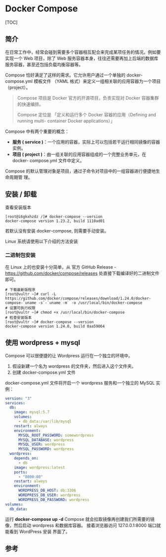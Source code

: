 # Docker Compose

[TOC]

## 简介

在日常工作中，经常会碰到需要多个容器相互配合来完成某项任务的情况。例如要实现一个 Web 项目，除了 Web 服务容器本身，往往还需要再加上后端的数据库服务容器，甚至还包括负载均衡容器等。

Compose 恰好满足了这样的需求。它允许用户通过一个单独的 docker-compose.yml 模板文件
（YAML 格式）来定义一组相关联的应用容器为一个项目（project）。

> Compose 项目是 Docker 官方的开源项目，负责实现对 Docker 容器集群的快速编排。
>
> Compose 定位是 「定义和运行多个 Docker 容器的应用（Defining and running multi-
> container Docker applications）」

Compose 中有两个重要的概念：

- **服务 ( service )**：一个应用的容器，实际上可以包括若干运行相同镜像的容器实例。
- **项目 ( project )**：由一组关联的应用容器组成的一个完整业务单元，在 docker-
  compose.yml 文件中定义。

Compose 的默认管理对象是项目，通过子命令对项目中的一组容器进行便捷地生命周期管
理。



## 安装 / 卸载

查看安装版本

```shell
[root@i6gkxhzdz /]# docker-compose --version
docker-compose version 1.23.2, build 1110ad01
```

若默认没有安装 docker-compose, 则需要手动安装。

Linux 系统请使用以下介绍的方法安装

### 二进制包安装

在 Linux 上的也安装十分简单，从 官方 GitHub Release - https://github.com/docker/compose/releases 处直接下载编译好的二进制文件即可。

```shell
# 下载最新版程序
[root@vultr ~]# curl -L https://github.com/docker/compose/releases/download/1.24.0/docker-compose-`uname -s`-`uname -m` -o /usr/local/bin/docker-compose
# 设置可执行权限
[root@vultr ~]# chmod +x /usr/local/bin/docker-compose
# 检查安装版本
[root@vultr ~]# docker-compose --version
docker-compose version 1.24.0, build 0aa59064
```



## 使用 wordpress + mysql

Compose 可以很便捷的让 Wordpress 运行在一个独立的环境中。

1. 假设新建一个名为 wordpress 的文件夹，然后进入这个文件夹。
2. 创建 docker-compose.yml 文件

docker-compose.yml 文件将开启一个 wordpress 服务和一个独立的 MySQL 实例：

```yaml
version: "3"
services:
  db:
    image: mysql:5.7
    volumes:
      - db_data:/var/lib/mysql
    restart: always
    environment:
      MYSQL_ROOT_PASSWORD: somewordpress
      MYSQL_DATABASE: wordpress
      MYSQL_USER: wordpress
      MYSQL_PASSWORD: wordpress
  wordpress:
    depends_on:
      - db
    image: wordpress:latest
    ports:
      - "8000:80"
    restart: always
    environment:
      WORDPRESS_DB_HOST: db:3306
      WORDPRESS_DB_USER: wordpress
      WORDPRESS_DB_PASSWORD: wordpress
volumes:
  db_data:
```

运行 **docker-compose up -d** Compose 就会拉取镜像再创建我们所需要的镜像，然后启动
wordpress 和数据库容器。 接着浏览器访问 127.0.0.1:8000 端口就能看到 WordPress 安装
界面了。





## 参考

